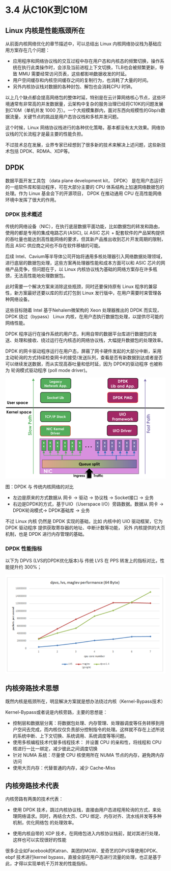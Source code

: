 # 3.4 从C10K到C10M


## Linux 内核是性能瓶颈所在

从前面内核网络优化的章节描述中，可以总结出 Linux 内核网络协议栈为基础应用方案存在几个问题：

- 应用程序和网络协议栈的交互过程中存在用户态和内核态的频繁切换，操作系统在执行此类操作时，会涉及当前进程上下文切换，TLB也会被频繁更新，导致 MMU 需要经常访问页表，这些都影响数据收发的时延。
- 用户空间缓存和内核空间缓存之间的复制行为，也消耗了大量的时间。
- 另外内核协议栈对数据的各种封包、解包也会消耗CPU 时钟。

以上几个缺点都会提高网络包的整体时延，特别是在云计算网络核心节点，这些环境通常有非常高的并发数据量，云架构中复杂的服务治理已经将C10K的问题发展到C10M（单机并发 1000 万）。一个大规模集群内，面对东西向规模性的Gbp/s数据流量，关键节点的挑战是用户态协议栈和多核并发问题。

这个时候，Linux 网络协议栈进行的各种优化策略，基本都没有太大效果。网络协议栈的冗长流程才是最主要的性能负担。


不过技术总在发展，业界专家已经想到了很多新的技术来解决上述问题，这些新技术包括 DPDK、RDMA、XDP等。

## DPDK

数据平面开发工具包 （data plane development kit， DPDK） 是在用户态运行的一组软件库和驱动程序，可在大部分主要的 CPU 体系结构上加速网络数据包的处理。作为 Linux 基金会下的开源项目， DPDK 在推动通用 CPU 在高性能网络环境中发挥了很大的作用。

### DPDK 技术概述

传统的网络设备（NIC），在执行底层数据平面功能，比如数据包的转发和路由，使用的都是专用的集成电路芯片(ASIC), 以 ASIC 芯片 + 配套软件的产品架构提供的吞吐量也能达到高性能网络的要求，但其新产品推出收到芯片开发周期的限制，而且 ASIC 供应商之间也不存在软件移植的可能。

后续 Intel、Cavium等半导体公司开始将通用多核处理器引入网络数据处理领域，进行底层的数据包处理，这些方案再处理器性能和成本方面可以和 ASIC 芯片的网络产品竞争，但问题在于，以 Linux 内核协议栈为基础的网络方案存在许多瓶颈，无法高性能地处理数据包。

此时需要一个解决方案来消除这些瓶颈，同时还要保持原有 Linux 程序的兼容性，新方案最好还要以库的形式打包到 Linux 发行版中，在用户需要时来管理各种网络设备。

这些目标随着 Intel 基于Nehalem微架构的 Xeon 处理器推出的 DPDK 而实现，DPDK 绕过（bypass） Linux 内核，在用户态执行数据包处理，以提供尽可能的网络性能。

DPDK 程序运行在操作系统的用户态，利用自带的数据平台库进行数据包的发送、处理和接收、绕过运行在内核态的网络协议栈，大幅提升数据包的处理效率。

DPDK 的网卡驱动程序运行在用户态，屏蔽了网卡硬件发起的大部分中断，采用主动轮询的方式持续检查网卡的接受/发送队列，查看是否有新数据到达或者是否可以继续发送数据，而从实现高吞吐量和低时延，因为 DPDK的驱动程序 也被称为 轮询模式驱动程序 (poll mode driver)。


<div  align="center">
	<img src="../assets/dpdk.png" width = "550"  align=center />
</div>

图：DPDK 与 传统内核网络的对比
- 左边是原来的方式数据从 网卡 -> 驱动 -> 协议栈 -> Socket接口 -> 业务
- 右边是DPDK的方式，基于UIO（Userspace I/O）旁路数据。数据从 网卡 -> DPDK轮询模式-> DPDK基础库 -> 业务


不过 Linux 内核 仍然是 DPDK 实现的基础，比如 内核中的 UIO 驱动框架，它为 DPDK 驱动程序 提供获取寄存器的地址、中断计数等功能， 另外 内核提供的大页 机制，也是 DPDK 进行内存管理的基础。

### DPDK 性能指标

以下为 DPVS (LVS的DPDK优化版本)与 传统 LVS 在 PPS 转发上的指标对比，性能提升约 300%；

<div  align="center">
	<img src="../assets/dpvs-performance.png" width = "550"  align=center />
</div>


## 内核旁路技术思想

既然内核是瓶颈所在，明显解决方案就是想办法绕过内核（Kernel-Bypass技术）

Kernel-Bypass或者说是内核旁路，主要的思想是：

- 控制层和数据层分离：将数据包处理、内存管理、处理器调度等任务转移到用户空间去完成，而内核仅仅负责部分控制指令的处理。这样就不存在上述所说的系统中断、上下文切换、系统调用、系统调度等等问题。
- 使用多核编程技术代替多线程技术： 并设置 CPU 的亲和性，将线程和 CPU 核进行一比一绑定，减少彼此之间调度切换
- 针对 NUMA 系统：尽量使 CPU 核使用所在 NUMA 节点的内存，避免跨内存访问
- 使用大页内存：代替普通的内存，减少 Cache-Miss


## 内核旁路技术代表

内核旁路有两类的技术代表：

- 使用 DPDK 技术，跳过内核协议栈，直接由用户态进程用轮询的方式，来处理网络请求。同时，再结合大页、CPU 绑定、内存对齐、流水线并发等多种机制，优化网络包
的处理效率。

- 使用内核自带的 XDP 技术，在网络包进入内核协议栈前，就对其进行处理，这样也可以实现很好的性能

很多企业如Facebook的Katran、美团的MGW、爱奇艺的DPVS等使用DPDK、ebpf 技术进行kernel bypass，直接全部在用户态进行流量的处理，也正是基于此，才得以实现单机千万并发的性能指标。